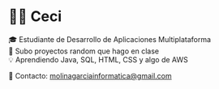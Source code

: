 
# 👩‍💻 Ceci

🎓 Estudiante de Desarrollo de Aplicaciones Multiplataforma  
🚀 Subo proyectos random que hago en clase  
💡 Aprendiendo Java, SQL, HTML, CSS y algo de AWS  

📩 Contacto: molinagarciainformatica@gmail.com  
